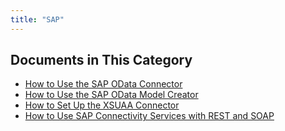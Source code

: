 ```yaml
---
title: "SAP"
---
```


## Documents in This Category

* [How to Use the SAP OData Connector](use-sap-odata-connector)
* [How to Use the SAP OData Model Creator](use-sap-odata-model-creator)
* [How to Set Up the XSUAA Connector](use-sap-xsuaa-connector)
* [How to Use SAP Connectivity Services with REST and SOAP](sap-destination-with-rest)
